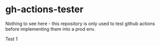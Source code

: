 # gh-actions-tester
Nothing to see here - this repository is only used to test github actions before implementing them into a prod env.

Test 1